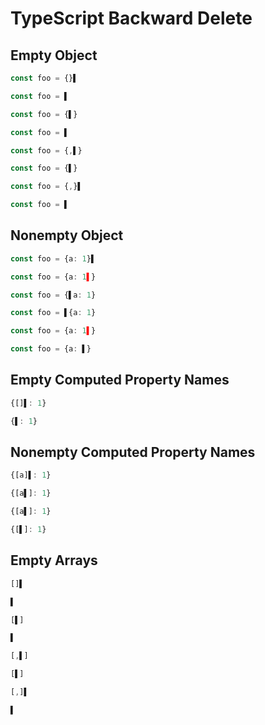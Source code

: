 # TypeScript Backward Delete
## Empty Object
```ts
const foo = {}▌
```
```ts
const foo = ▌
```

```ts
const foo = {▌}
```
```ts
const foo = ▌
```

```ts
const foo = {,▌}
```
```ts
const foo = {▌}
```

```ts
const foo = {,}▌
```
```ts
const foo = ▌
```

## Nonempty Object
```ts
const foo = {a: 1}▌
```
```ts
const foo = {a: 1▌}
```

```ts
const foo = {▌a: 1}
```
```ts
const foo = ▌{a: 1}
```

```ts
const foo = {a: 1▌}
```
```ts
const foo = {a: ▌}
```

## Empty Computed Property Names
```ts
{[]▌: 1}
```
```ts
{▌: 1}
```

## Nonempty Computed Property Names
```ts
{[a]▌: 1}
```
```ts
{[a▌]: 1}
```

```ts
{[a▌]: 1}
```
```ts
{[▌]: 1}
```

## Empty Arrays
```ts
[]▌
```
```ts
▌
```

```ts
[▌]
```
```ts
▌
```

```ts
[,▌]
```
```ts
[▌]
```

```ts
[,]▌
```
```ts
▌
```